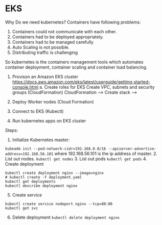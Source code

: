 # EKS
Why Do we need kubernetes?
Containers have following problems:
1. Containers could not communicate with each other.
2. Containers had to be deployed appropriately.
3. Containers had to be managed carefully
4. Auto Scaling is not possible.
5. Distributing traffic is challenging

So kubernetes is the containers management tools which automates container deployment, container scaling and container load balancing.

1. Provison an Amazon EKS cluster
https://docs.aws.amazon.com/eks/latest/userguide/getting-started-console.html
 a. Create roles for EKS
  Create VPC, subnets and security groups (CloudFormation)
  CloudFormation --> Create stack -->
  
2. Deploy Worker nodes (Cloud Formation)
3. Connect to EKS (Kubectl)
4. Run kubernetes apps on EKS cluster

Steps: 
1. Initialize Kubernetes master:

```kubeadm init --pod-network-cidr=192.168.0.0/16 --apiserver-advertise-address=192.168.56.101```
where 192.168.56.101 is the ip address of master.
2. List out nodes.
`kubectl get nodes`
3. List out pods
`kubectl get pods`
4. Create deployment
```
kubectl create deployment nginx --image=nginx
# kubectl create -f deployment.yaml
kubectl get deployments
kubectl describe deployment nginx
```
5. Create service
```
kubectl create service nodeport nginx --tcp=80:80
kubectl get svc
```
6. Delete deployment 
`kubectl delete deployment nginx`

